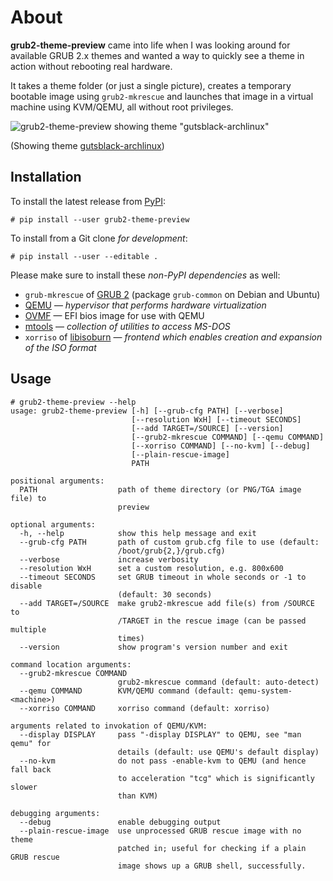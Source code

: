 # About

**grub2-theme-preview** came into life when I was looking around for
available GRUB 2.x themes and wanted a way to quickly see a theme
in action without rebooting real hardware.

It takes a theme folder (or just a single picture),
creates a temporary bootable image using `grub2-mkrescue` and launches
that image in a virtual machine using KVM/QEMU, all without root privileges.

![grub2-theme-preview showing theme "gutsblack-archlinux"](https://raw.githubusercontent.com/hartwork/grub2-theme-preview/master/screenshots/grub2-theme-preview__gutsblack-archlinux.png)

(Showing theme [gutsblack-archlinux](https://forums.archlinux.fr/viewtopic.php?t=11361))


## Installation

To install the latest release from [PyPI](https://pypi.org/):

```console
# pip install --user grub2-theme-preview
```

To install from a Git clone _for development_:

```console
# pip install --user --editable .
```

Please make sure to install these _non-PyPI dependencies_ as well:
 - `grub-mkrescue` of [GRUB 2](https://www.gnu.org/software/grub/) (package `grub-common` on Debian and Ubuntu)
 - [QEMU](https://wiki.qemu.org/Main_Page) — _hypervisor that performs hardware virtualization_
 - [OVMF](https://github.com/tianocore/tianocore.github.io/wiki/OVMF) — EFI bios image for use with QEMU
 - [mtools](https://www.gnu.org/software/mtools/) — _collection of utilities to access MS-DOS_
 - `xorriso` of [libisoburn](https://dev.lovelyhq.com/libburnia/libisoburn) — _frontend which enables creation and expansion of the ISO format_


## Usage

```console
# grub2-theme-preview --help
usage: grub2-theme-preview [-h] [--grub-cfg PATH] [--verbose]
                           [--resolution WxH] [--timeout SECONDS]
                           [--add TARGET=/SOURCE] [--version]
                           [--grub2-mkrescue COMMAND] [--qemu COMMAND]
                           [--xorriso COMMAND] [--no-kvm] [--debug]
                           [--plain-rescue-image]
                           PATH

positional arguments:
  PATH                  path of theme directory (or PNG/TGA image file) to
                        preview

optional arguments:
  -h, --help            show this help message and exit
  --grub-cfg PATH       path of custom grub.cfg file to use (default:
                        /boot/grub{2,}/grub.cfg)
  --verbose             increase verbosity
  --resolution WxH      set a custom resolution, e.g. 800x600
  --timeout SECONDS     set GRUB timeout in whole seconds or -1 to disable
                        (default: 30 seconds)
  --add TARGET=/SOURCE  make grub2-mkrescue add file(s) from /SOURCE to
                        /TARGET in the rescue image (can be passed multiple
                        times)
  --version             show program's version number and exit

command location arguments:
  --grub2-mkrescue COMMAND
                        grub2-mkrescue command (default: auto-detect)
  --qemu COMMAND        KVM/QEMU command (default: qemu-system-<machine>)
  --xorriso COMMAND     xorriso command (default: xorriso)

arguments related to invokation of QEMU/KVM:
  --display DISPLAY     pass "-display DISPLAY" to QEMU, see "man qemu" for
                        details (default: use QEMU's default display)
  --no-kvm              do not pass -enable-kvm to QEMU (and hence fall back
                        to acceleration "tcg" which is significantly slower
                        than KVM)

debugging arguments:
  --debug               enable debugging output
  --plain-rescue-image  use unprocessed GRUB rescue image with no theme
                        patched in; useful for checking if a plain GRUB rescue
                        image shows up a GRUB shell, successfully.
```
